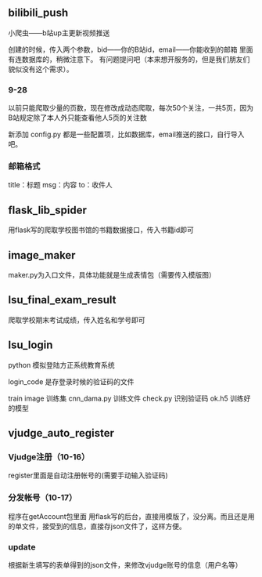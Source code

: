 ## bilibili_push
小爬虫——b站up主更新视频推送

创建的时候，传入两个参数，bid——你的B站id，email——你能收到的邮箱
里面有连数据库的，稍微注意下。
有问题提问吧（本来想开服务的，但是我们朋友们貌似没有这个需求）。

### 9-28
以前只能爬取少量的页数，现在修改成动态爬取，每次50个关注，一共5页，因为B站规定除了本人外只能查看他人5页的关注数
 
新添加 config.py 都是一些配置项，比如数据库，email推送的接口，自行导入吧。

### 邮箱格式
 title：标题
 msg：内容
 to：收件人
 
 
## flask_lib_spider

用flask写的爬取学校图书馆的书籍数据接口，传入书籍id即可

## image_maker

maker.py为入口文件，具体功能就是生成表情包（需要传入模版图）

## lsu_final_exam_result

爬取学校期末考试成绩，传入姓名和学号即可

## lsu_login
python 模拟登陆方正系统教育系统

login_code 是存登录时候的验证码的文件

train
 image 训练集
 cnn_dama.py 训练文件
 check.py 识别验证码
 ok.h5 训练好的模型

## vjudge_auto_register
### Vjudge注册（10-16）
register里面是自动注册帐号的(需要手动输入验证码)
### 分发帐号（10-17）
程序在getAccount包里面
用flask写的后台，直接用模版了，没分离。而且还是用的单文件，接受到的信息，直接存json文件了，这样方便。
### update
根据新生填写的表单得到的json文件，来修改vjudge账号的信息（用户名等）


